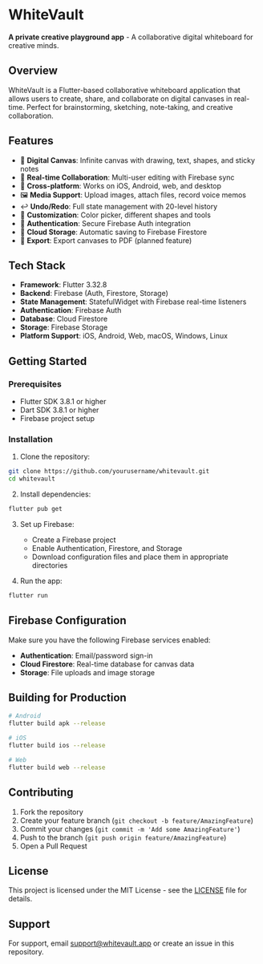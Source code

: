 # WhiteVault

**A private creative playground app** - A collaborative digital whiteboard for creative minds.

## Overview

WhiteVault is a Flutter-based collaborative whiteboard application that allows users to create, share, and collaborate on digital canvases in real-time. Perfect for brainstorming, sketching, note-taking, and creative collaboration.

## Features

- 🎨 **Digital Canvas**: Infinite canvas with drawing, text, shapes, and sticky notes
- 🔄 **Real-time Collaboration**: Multi-user editing with Firebase sync
- 📱 **Cross-platform**: Works on iOS, Android, web, and desktop
- 🖼️ **Media Support**: Upload images, attach files, record voice memos
- ↩️ **Undo/Redo**: Full state management with 20-level history
- 🎨 **Customization**: Color picker, different shapes and tools
- 🔐 **Authentication**: Secure Firebase Auth integration
- 💾 **Cloud Storage**: Automatic saving to Firebase Firestore
- 📄 **Export**: Export canvases to PDF (planned feature)

## Tech Stack

- **Framework**: Flutter 3.32.8
- **Backend**: Firebase (Auth, Firestore, Storage)
- **State Management**: StatefulWidget with Firebase real-time listeners
- **Authentication**: Firebase Auth
- **Database**: Cloud Firestore
- **Storage**: Firebase Storage
- **Platform Support**: iOS, Android, Web, macOS, Windows, Linux

## Getting Started

### Prerequisites
- Flutter SDK 3.8.1 or higher
- Dart SDK 3.8.1 or higher
- Firebase project setup

### Installation

1. Clone the repository:
```bash
git clone https://github.com/yourusername/whitevault.git
cd whitevault
```

2. Install dependencies:
```bash
flutter pub get
```

3. Set up Firebase:
   - Create a Firebase project
   - Enable Authentication, Firestore, and Storage
   - Download configuration files and place them in appropriate directories

4. Run the app:
```bash
flutter run
```

## Firebase Configuration

Make sure you have the following Firebase services enabled:
- **Authentication**: Email/password sign-in
- **Cloud Firestore**: Real-time database for canvas data
- **Storage**: File uploads and image storage

## Building for Production

```bash
# Android
flutter build apk --release

# iOS
flutter build ios --release

# Web
flutter build web --release
```

## Contributing

1. Fork the repository
2. Create your feature branch (`git checkout -b feature/AmazingFeature`)
3. Commit your changes (`git commit -m 'Add some AmazingFeature'`)
4. Push to the branch (`git push origin feature/AmazingFeature`)
5. Open a Pull Request

## License

This project is licensed under the MIT License - see the [LICENSE](LICENSE) file for details.

## Support

For support, email support@whitevault.app or create an issue in this repository.
